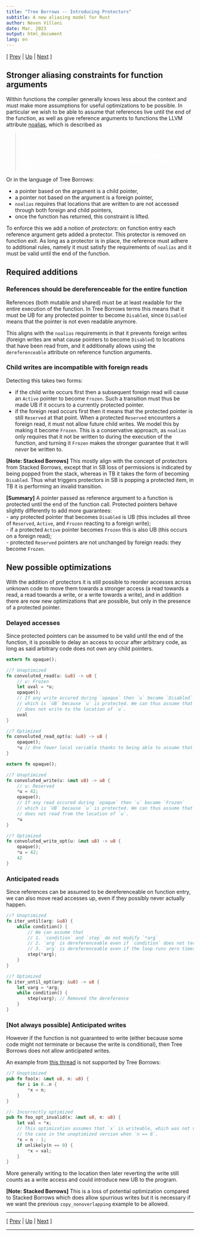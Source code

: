 ```yaml
---
title: "Tree Borrows -- Introducing Protectors"
subtitle: A new aliasing model for Rust
author: Neven Villani
date: Mar. 2023
output: html_document
lang: en
---
```


\[ [Prev](shared.html) | [Up](index.html) | [Next](interiormut.html) \]

## Stronger aliasing constraints for function arguments

Within functions the compiler generally knows less about the context and must
make more assumptions for useful optimizations to be possible. In particular
we wish to be able to assume that references live until the end of the function,
as well as give reference arguments to functions the LLVM attribute
[noalias](https://llvm.org/docs/LangRef.html#noalias), which is described as

> <span style="color:white"> noalias <br>
This indicates that memory locations accessed via pointer values based on the argument
are not also accessed, during the execution of the function, via pointer values not based on the argument.
This guarantee only holds for memory locations that are modified, by any means, during the execution of the function.
</span>

Or in the language of Tree Borrows:

- a pointer based on the argument is a child pointer,
- a pointer not based on the argument is a foreign pointer,
- `noalias` requires that locations that are written to are not accessed through both
foreign and child pointers,
- once the function has returned, this constraint is lifted.

To enforce this we add a notion of _protectors_: on function entry each reference
argument gets added a protector. This protector is removed on function exit.
As long as a protector is in place, the reference must adhere to additional rules,
namely it must satisfy the requirements of `noalias` and it must be valid until
the end of the function.

## Required additions

### References should be dereferenceable for the entire function

References (both mutable and shared) must be at least readable for the entire
execution of the function.
In Tree Borrows terms this means that it must be UB for any protected pointer
to become `Disabled`, since `Disabled` means that the pointer is not even
readable anymore.

This aligns with the `noalias` requirements in that it prevents foreign
writes (foreign writes are what cause pointers to become `Disabled`) to locations
that have been read from, and it additionally allows using the `dereferenceable`
attribute on reference function arguments.

### Child writes are incompatible with foreign reads

Detecting this takes two forms:

- if the child write occurs first then a subsequent foreign read will cause
  an `Active` pointer to become `Frozen`. Such a transition must thus be made
  UB if it occurs to a currently protected pointer.
- if the foreign read occurs first then it means that the protected pointer
  is still `Reserved` at that point. When a protected `Reserved` encounters
  a foreign read, it must not allow future child writes. We model this by
  making it become `Frozen`. This is a conservative approach, as `noalias`
  only requires that it not be written to during the execution of the function,
  and turning it `Frozen` makes the stronger guarantee that it will _never_
  be written to.

> <span class="sbnote">
**[Note: Stacked Borrows]** This mostly align with the concept of protectors from Stacked Borrows,
except that in SB loss of permissions is indicated by being popped from the stack,
whereas in TB it takes the form of becoming `Disabled`. Thus what triggers
protectors in SB is popping a protected item, in TB it is performing an invalid
transition.
</span>

> <span class="tldr">
**[Summary]**
A pointer passed as reference argument to a function is protected until the
end of the function call. Protected pointers behave slightly differently to
add more guarantees:
<br>- any protected pointer that becomes `Disabled` is UB (this includes all three
  of `Reserved`, `Active`, and `Frozen` reacting to a foreign write);
<br>- if a protected `Active` pointer becomes `Frozen` this is also UB (this occurs
  on a foreign read);
<br>- protected `Reserved` pointers are not unchanged by foreign reads: they become
  `Frozen`.
</span>

## New possible optimizations

With the addition of protectors it is still possible to reorder accesses across
unknown code to move them towards a stronger access (a read towards a read,
a read towards a write, or a write towards a write), and in addition there
are now new optimizations that are possible, but only in the presence of a
protected pointer.

### Delayed accesses

Since protected pointers can be assumed to be valid until the end of the function,
it is possible to delay an access to occur after arbitrary code, as long as
said arbitrary code does not own any child pointers.

```rs
extern fn opaque();

//? Unoptimized
fn convoluted_read(u: &u8) -> u8 {
    // u: Frozen
    let uval = *u;
    opaque();
    // If any write occured during `opaque` then `u` became `Disabled`
    // which is `UB` because `u` is protected. We can thus assume that `opaque`
    // does not write to the location of `u`.
    uval
}

//? Optimized
fn convoluted_read_opt(u: &u8) -> u8 {
    opaque();
    *u // One fewer local variable thanks to being able to assume that `*u` is unchanged
}
```

```rs
extern fn opaque();

//? Unoptimized
fn convoluted_write(u: &mut u8) -> u8 {
    // u: Reserved
    *u = 42;
    opaque();
    // If any read occured during `opaque` then `u` became `Frozen`
    // which is `UB` because `u` is protected. We can thus assume that `opaque`
    // does not read from the location of `u`.
    *u
}

//? Optimized
fn convoluted_write_opt(u: &mut u8) -> u8 {
    opaque();
    *u = 42;
    42
}
```


### Anticipated reads

Since references can be assumed to be dereferenceable on function entry,
we can also move read accesses up, even if they possibly never actually happen.

```rust
//? Unoptimized
fn iter_until(arg: &u8) {
    while condition() {
        // We can assume that
        // 1. `condition` and `step` do not modify `*arg`
        // 2. `arg` is dereferenceable even if `condition` does not terminate
        // 3. `arg` is dereferenceable even if the loop runs zero times
        step(*arg);
    }
}

//? Optimized
fn iter_until_opt(arg: &u8) -> u8 {
    let varg = *arg;
    while condition() {
        step(varg); // Removed the dereference
    }
}
```

### [Not always possible] Anticipated writes

However if the function is not guaranteed to write (either because some code might not terminate
or because the write is conditional), then Tree Borrows does not allow anticipated writes.

An example from [this thread](https://rust-lang.zulipchat.com/#narrow/stream/136281-t-opsem/topic/can.20.26mut.20just.20always.20be.20two-phase/near/307569740)
is not supported by Tree Borrows:

```rust
//? Unoptimized
pub fn foo(x: &mut u8, n: u8) {
    for i in 0..n {
        *x = n;
    }
}

//- Incorrectly optimized
pub fn foo_opt_invalid(x: &mut u8, n: u8) {
    let val = *x;
    // This optimization assumes that `x` is writeable, which was not necessarily
    // the case in the unoptimized version when `n == 0`.
    *x = n - 1;
    if unlikely(n == 0) {
        *x = val;
    }
}
```

More generally writing to the location then later reverting the write still counts as
a write access and could introduce new UB to the program.

> <span class="sbnote">
**[Note: Stacked Borrows]**
This is a loss of potential optimization compared to Stacked Borrows which does allow
spurrious writes but it is necessary if we want the previous `copy_nonoverlapping` example
to be allowed.
</span>


---

\[ [Prev](shared.html) | [Up](index.html) | [Next](interiormut.html) \]

---
